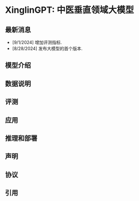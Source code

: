# XinglinGPT: 中医垂直领域大模型
## 最新消息
- [9/1/2024] 增加评测指标.
- [8/28/2024] 发布大模型的首个版本.
## 模型介绍

## 数据说明
## 评测
## 应用
## 推理和部署
## 声明
## 协议
## 引用